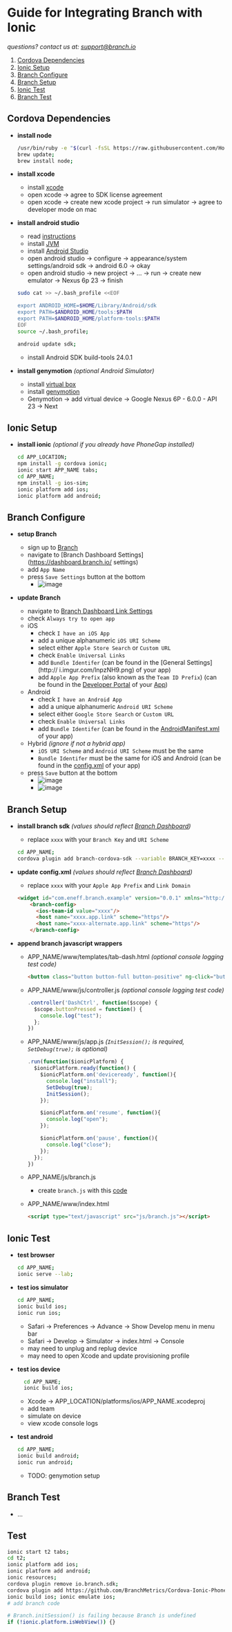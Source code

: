 # Guide for Integrating Branch with Ionic
*questions? contact us at: support@branch.io*

  1. [Cordova Dependencies](#cordova-dependencies)
  1. [Ionic Setup](#ionic-setup)
  1. [Branch Configure](#branch-configure)
  1. [Branch Setup](#branch-setup)
  1. [Ionic Test](#ionic-test)
  1. [Branch Test](#branch-test)

## Cordova Dependencies

- **install node**

    ```sh
    /usr/bin/ruby -e "$(curl -fsSL https://raw.githubusercontent.com/Homebrew/install/master/install)";
    brew update;
    brew install node;
    ```

- **install xcode**
    - install [xcode](https://developer.apple.com/download/)
    - open xcode -> agree to SDK license agreement
    - open xcode -> create new xcode project -> run simulator -> agree to developer mode on mac

- **install android studio**
    - read [instructions](https://developer.android.com/studio/install.html)
    - install [JVM](http://www.oracle.com/technetwork/java/javase/downloads/jdk8-downloads-2133151.html)
    - install [Android Studio](https://developer.android.com/studio/index.html)
    - open android studio -> configure -> appearance/system settings/android sdk -> android 6.0 -> okay
    - open android studio -> new project -> ... -> run -> create new emulator -> Nexus 6p 23 -> finish

    ```sh
    sudo cat >> ~/.bash_profile <<EOF

    export ANDROID_HOME=$HOME/Library/Android/sdk
    export PATH=$ANDROID_HOME/tools:$PATH
    export PATH=$ANDROID_HOME/platform-tools:$PATH
    EOF
    source ~/.bash_profile;
    ```
    
    ```sh
    android update sdk;
    ```
    
    - install Android SDK build-tools 24.0.1

- **install genymotion** *(optional Android Simulator)*
    - install [virtual box](https://www.virtualbox.org/wiki/Downloads)  
    - install [genymotion](https://www.genymotion.com/download/)
    - Genymotion -> add virtual device -> Google Nexus 6P - 6.0.0 - API 23 -> Next


## Ionic Setup

- **install ionic** *(optional if you already have PhoneGap installed)*

    ```sh
    cd APP_LOCATION;
    npm install -g cordova ionic;
    ionic start APP_NAME tabs;
    cd APP_NAME;
    npm install -g ios-sim;
  ionic platform add ios;
    ionic platform add android;
    ```

## Branch Configure

- **setup Branch**
    - sign up to [Branch](https://dashboard.branch.io/)
    - navigate to [Branch Dashboard Settings](https://dashboard.branch.io/    settings)
    - add `App Name`
    - press `Save Settings` button at the bottom
        - ![image](http://i.imgur.com/MVrwf0t.png)

- **update Branch**
    - navigate to [Branch Dashboard Link Settings](https://dashboard.branch.io/settings/link)
    - check `Always try to open app`
    - iOS
        - check `I have an iOS App`
        - add a unique alphanumeric `iOS URI Scheme`
        - select either `Apple Store Search` or `Custom URL`
        - check `Enable Universal Links`
        - add `Bundle Identifer` (can be found in the [General Settings](http://    i.imgur.com/lnpzNH9.png) of your app) 
        - add `Apple App Prefix` (also known as the `Team ID Prefix`) (can be found in the [Developer Portal](https://developer.apple.com/account) of your [App](http://i.imgur.com/NA81ci7.png))
    - Android
        - check `I have an Android App`
        - add a unique alphanumeric `Android URI Scheme`
        - select either `Google Store Search` or `Custom URL`
        - check `Enable Universal Links`
        - add `Bundle Identifer` (can be found in the [AndroidManifest.xml](http://i.imgur.com/D7vxhta.png) of your app) 
    - Hybrid *(ignore if not a hybrid app)*
        - `iOS URI Scheme` and `Android URI Scheme` must be the same
        - `Bundle Identifer` must be the same for iOS and Android (can be found in the [config.xml](http://i.imgur.com/8OyHsjm.png) of your app) 
    - press `Save` button at the bottom 
        - ![image](http://i.imgur.com/UMG1Dmh.png)
        - ![image](http://i.imgur.com/f0dSbJC.png)

## Branch Setup

- **install branch sdk** *(values should reflect [Branch Dashboard](https://dashboard.branch.io/settings/link))*
    - replace `xxxx` with your `Branch Key` and `URI Scheme`
    
    ```sh
    cd APP_NAME;
    cordova plugin add branch-cordova-sdk --variable BRANCH_KEY=xxxx --variable URI_SCHEME=xxxx;
    ```

- **update config.xml** *(values should reflect [Branch Dashboard](https://dashboard.branch.io/settings/link))*
    - replace `xxxx` with your `Apple App Prefix` and `Link Domain`
    
    ```html
  <widget id="com.eneff.branch.example" version="0.0.1" xmlns="http://www.w3.org/ns/widgets" xmlns:cdv="http://cordova.apache.org/ns/1.0">
        <branch-config>
          <ios-team-id value="xxxx"/>
          <host name="xxxx.app.link" scheme="https"/>
          <host name="xxxx-alternate.app.link" scheme="https"/>
        </branch-config>
    ```

- **append branch javascript wrappers**
    - APP_NAME/www/templates/tab-dash.html *(optional console logging test code)*

        ```html
        <button class="button button-full button-positive" ng-click="buttonPressed()">test</button>
        ```
    
    - APP_NAME/www/js/controller.js *(optional console logging test code)*

        ```javascript
        .controller('DashCtrl', function($scope) {
          $scope.buttonPressed = function() {
            console.log("test");
          };
        })
        ```

    - APP_NAME/www/js/app.js *(`InitSession();` is required, `SetDebug(true);` is optional)*

        ```javascript
        .run(function($ionicPlatform) {
          $ionicPlatform.ready(function() {
            $ionicPlatform.on('deviceready', function(){
              console.log("install");
              SetDebug(true);
              InitSession();
            });

            $ionicPlatform.on('resume', function(){
              console.log("open");
            });

            $ionicPlatform.on('pause', function(){
              console.log("close");
            });
          });
        })
        ```
        
    - APP_NAME/js/branch.js
      - create `branch.js` with this [code](https://gist.github.com/ethanneff/3ee546fdb196ab184f06d896b37a94be)
    - APP_NAME/www/index.html
    
        ```html
        <script type="text/javascript" src="js/branch.js"></script>
        ```

## Ionic Test

- **test browser**

    ```sh
    cd APP_NAME;
    ionic serve --lab;
    ```
    
- **test ios simulator**
    
    ```sh
    cd APP_NAME;
    ionic build ios;
    ionic run ios;
    ```
    
    - Safari -> Preferences -> Advance -> Show Develop menu in menu bar
    - Safari -> Develop -> Simulator -> index.html -> Console
    - may need to unplug and replug device
    - may need to open Xcode and update provisioning profile

- **test ios device**

  ```sh
    cd APP_NAME;
    ionic build ios;
    ```

    - Xcode -> APP_LOCATION/platforms/ios/APP_NAME.xcodeproj
    - add team
    - simulate on device
    - view xcode console logs

- **test android**
  
    ```sh
    cd APP_NAME;
    ionic build android;
    ionic run android;
    ```
    - TODO: genymotion setup

## Branch Test

- ...

## Test
  ```bash
  ionic start t2 tabs;
  cd t2;
  ionic platform add ios;
  ionic platform add android;
  ionic resources;
  cordova plugin remove io.branch.sdk;
  cordova plugin add https://github.com/BranchMetrics/Cordova-Ionic-PhoneGap-Deferred-Deep-Linking-SDK.git --variable BRANCH_KEY=key_live_jnBhaHwt5K8xtn4g4hblHoleqsocI6C2 --variable URI_SCHEME=branchionic;
  ionic build ios; ionic emulate ios;
  # add branch code

  # Branch.initSession() is failing because Branch is undefined
  if (!ionic.platform.isWebView()) {}
  ```
